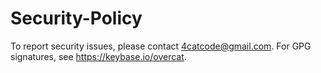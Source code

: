 # Security-Policy

To report security issues, please contact 4catcode@gmail.com. 
For GPG signatures, see https://keybase.io/overcat.
